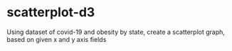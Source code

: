 # scatterplot-d3
Using dataset of covid-19 and obesity by state, create a scatterplot graph, based on given x and y axis fields
